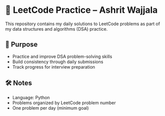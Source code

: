 # 🧩 LeetCode Practice – Ashrit Wajjala

This repository contains my daily solutions to LeetCode problems as part of my data structures and algorithms (DSA) practice.

## 📌 Purpose

- Practice and improve DSA problem-solving skills
- Build consistency through daily submissions
- Track progress for interview preparation

## 🛠️ Notes

- Language: Python
- Problems organized by LeetCode problem number
- One problem per day (minimum goal)


